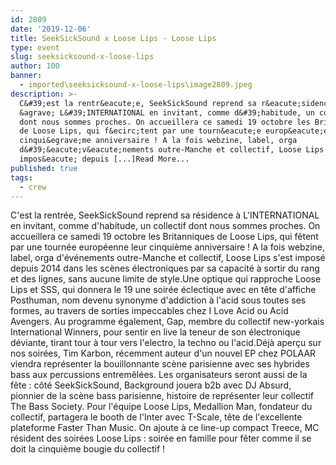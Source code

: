 ```yaml
---
id: 2809
date: '2019-12-06'
title: SeekSickSound x Loose Lips - Loose Lips
type: event
slug: seeksicksound-x-loose-lips
author: 100
banner:
  - imported\seeksicksound-x-loose-lips\image2809.jpeg
description: >-
  C&#39;est la rentr&eacute;e, SeekSickSound reprend sa r&eacute;sidence
  &agrave; L&#39;INTERNATIONAL en invitant, comme d&#39;habitude, un collectif
  dont nous sommes proches. On accueillera ce samedi 19 octobre les Britanniques
  de Loose Lips, qui f&ecirc;tent par une tourn&eacute;e europ&eacute;enne leur
  cinqui&egrave;me anniversaire ! A la fois webzine, label, orga
  d&#39;&eacute;v&eacute;nements outre-Manche et collectif, Loose Lips s&#39;est
  impos&eacute; depuis [...]Read More...
published: true
tags:
  - crew
---
```

C'est la rentrée, SeekSickSound reprend sa résidence à L'INTERNATIONAL en invitant, comme d'habitude, un collectif dont nous sommes proches. On accueillera ce samedi 19 octobre les Britanniques de Loose Lips, qui fêtent par une tournée européenne leur cinquième anniversaire ! A la fois webzine, label, orga d'événements outre-Manche et collectif, Loose Lips s'est imposé depuis 2014 dans les scènes électroniques par sa capacité à sortir du rang et des lignes, sans aucune limite de style.Une optique qui rapproche Loose Lips et SSS, qui donnera le 19 une soirée éclectique avec en tête d'affiche Posthuman, nom devenu synonyme d'addiction à l'acid sous toutes ses formes, au travers de sorties impeccables chez I Love Acid ou Acid Avengers. Au programme également, Gap, membre du collectif new-yorkais International Winners, pour sentir en live la teneur de son électronique déviante, tirant tour à tour vers l'electro, la techno ou l'acid.Déjà aperçu sur nos soirées, Tim Karbon, récemment auteur d'un nouvel EP chez POLAAR viendra représenter la bouillonnante scène parisienne avec ses hybrides bass aux percussions entremêlées. Les organisateurs seront aussi de la fête : côté SeekSickSound, Background jouera b2b avec DJ Absurd, pionnier de la scène bass parisienne, histoire de représenter leur collectif The Bass Society. Pour l'équipe Loose Lips, Medallion Man, fondateur du collectif, partagera le booth de l'Inter avec T-Scale, tête de l'excellente plateforme Faster Than Music. On ajoute à ce line-up compact Treece, MC résident des soirées Loose Lips : soirée en famille pour fêter comme il se doit la cinquième bougie du collectif !